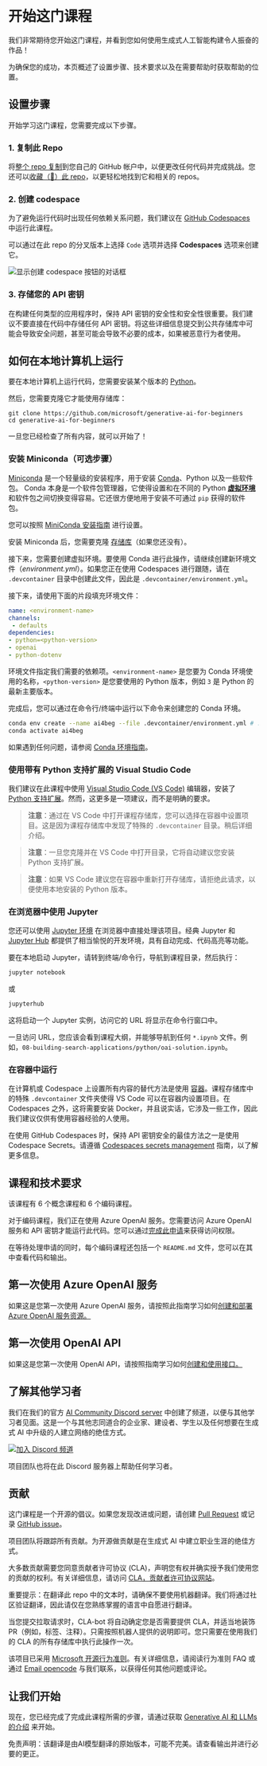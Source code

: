 # 开始这门课程

我们非常期待您开始这门课程，并看到您如何使用生成式人工智能构建令人振奋的作品！

为确保您的成功，本页概述了设置步骤、技术要求以及在需要帮助时获取帮助的位置。

## 设置步骤

开始学习这门课程，您需要完成以下步骤。

### 1. 复制此 Repo

将[整个 repo 复制](https://github.com/microsoft/generative-ai-for-beginners/fork?WT.mc_id=academic-105485-koreyst)到您自己的 GitHub 帐户中，以便更改任何代码并完成挑战。您还可以[收藏（🌟）此 repo](https://docs.github.com/en/get-started/exploring-projects-on-github/saving-repositories-with-stars?WT.mc_id=academic-105485-koreyst)，以更轻松地找到它和相关的 repos。

### 2. 创建 codespace

为了避免运行代码时出现任何依赖关系问题，我们建议在 [GitHub Codespaces](https://github.com/features/codespaces?WT.mc_id=academic-105485-koreyst) 中运行此课程。

可以通过在此 repo 的分叉版本上选择 `Code` 选项并选择 **Codespaces** 选项来创建它。

![显示创建 codespace 按钮的对话框](./images/who-will-pay.webp?WT.mc_id=academic-105485-koreyst)

### 3. 存储您的 API 密钥

在构建任何类型的应用程序时，保持 API 密钥的安全性和安全性很重要。我们建议不要直接在代码中存储任何 API 密钥。将这些详细信息提交到公共存储库中可能会导致安全问题，甚至可能会导致不必要的成本，如果被恶意行为者使用。

## 如何在本地计算机上运行

要在本地计算机上运行代码，您需要安装某个版本的 [Python](https://www.python.org/downloads/?WT.mc_id=academic-105485-koreyst)。

然后，您需要克隆它才能使用存储库：

```shell
git clone https://github.com/microsoft/generative-ai-for-beginners
cd generative-ai-for-beginners
```

一旦您已经检查了所有内容，就可以开始了！

### 安装 Miniconda（可选步骤）

[Miniconda](https://conda.io/en/latest/miniconda.html?WT.mc_id=academic-105485-koreyst) 是一个轻量级的安装程序，用于安装 [Conda](https://docs.conda.io/en/latest?WT.mc_id=academic-105485-koreyst)、Python 以及一些软件包。
Conda 本身是一个软件包管理器，它使得设置和在不同的 Python [**虚拟环境**](https://docs.python.org/3/tutorial/venv.html?WT.mc_id=academic-105485-koreyst) 和软件包之间切换变得容易。它还很方便地用于安装不可通过 `pip` 获得的软件包。

您可以按照 [MiniConda 安装指南](https://docs.anaconda.com/free/miniconda/#quick-command-line-install?WT.mc_id=academic-105485-koreyst) 进行设置。

安装 Miniconda 后，您需要克隆 [存储库](https://github.com/microsoft/generative-ai-for-beginners/fork?WT.mc_id=academic-105485-koreyst)（如果您还没有）。

接下来，您需要创建虚拟环境。要使用 Conda 进行此操作，请继续创建新环境文件（_environment.yml_）。如果您正在使用 Codespaces 进行跟随，请在 `.devcontainer` 目录中创建此文件，因此是 `.devcontainer/environment.yml`。

接下来，请使用下面的片段填充环境文件：

```yml
name: <environment-name>
channels:
 - defaults
dependencies:
- python=<python-version>
- openai
- python-dotenv
```

环境文件指定我们需要的依赖项。`<environment-name>` 是您要为 Conda 环境使用的名称，`<python-version>` 是您要使用的 Python 版本，例如 `3` 是 Python 的最新主要版本。

完成后，您可以通过在命令行/终端中运行以下命令来创建您的 Conda 环境。

```bash
conda env create --name ai4beg --file .devcontainer/environment.yml # .devcontainer 子路径仅适用于 Codespace 设置
conda activate ai4beg
```

如果遇到任何问题，请参阅 [Conda 环境指南](https://docs.conda.io/projects/conda/en/latest/user-guide/tasks/manage-environments.html?WT.mc_id=academic-105485-koreyst)。

### 使用带有 Python 支持扩展的 Visual Studio Code

我们建议在此课程中使用 [Visual Studio Code (VS Code)](http://code.visualstudio.com/?WT.mc_id=academic-105485-koreyst) 编辑器，安装了 [Python 支持扩展](https://marketplace.visualstudio.com/items?itemName=ms-python.python&WT.mc_id=academic-105485-koreyst)。然而，这更多是一项建议，而不是明确的要求。

> **注意**：通过在 VS Code 中打开课程存储库，您可以选择在容器中设置项目。这是因为课程存储库中发现了特殊的 `.devcontainer` 目录。稍后详细介绍。

> **注意**：一旦您克隆并在 VS Code 中打开目录，它将自动建议您安装 Python 支持扩展。

> **注意**：如果 VS Code 建议您在容器中重新打开存储库，请拒绝此请求，以便使用本地安装的 Python 版本。

### 在浏览器中使用 Jupyter

您还可以使用 [Jupyter 环境](https://jupyter.org?WT.mc_id=academic-105485-koreyst) 在浏览器中直接处理该项目。经典 Jupyter 和 [Jupyter Hub](https://jupyter.org/hub?WT.mc_id=academic-105485-koreyst) 都提供了相当愉悦的开发环境，具有自动完成、代码高亮等功能。

要在本地启动 Jupyter，请转到终端/命令行，导航到课程目录，然后执行：

```bash
jupyter notebook
```

或

```bash
jupyterhub
```

这将启动一个 Jupyter 实例，访问它的 URL 将显示在命令行窗口中。

一旦访问 URL，您应该会看到课程大纲，并能够导航到任何 `*.ipynb` 文件。例如，`08-building-search-applications/python/oai-solution.ipynb`。

### 在容器中运行

在计算机或 Codespace 上设置所有内容的替代方法是使用 [容器](https://en.wikipedia.org/wiki/Containerization_(computing)?WT.mc_id=academic-105485-koreyst)。课程存储库中的特殊 `.devcontainer` 文件夹使得 VS Code 可以在容器内设置项目。在 Codespaces 之外，这将需要安装 Docker，并且说实话，它涉及一些工作，因此我们建议仅供有使用容器经验的人使用。

在使用 GitHub Codespaces 时，保持 API 密钥安全的最佳方法之一是使用 Codespace Secrets。请遵循 [Codespaces secrets management](https://docs.github.com/en/codespaces/managing-your-codespaces/managing-secrets-for-your-codespaces?WT.mc_id=academic-105485-koreyst) 指南，以了解更多信息。

## 课程和技术要求

该课程有 6 个概念课程和 6 个编码课程。

对于编码课程，我们正在使用 Azure OpenAI 服务。您需要访问 Azure OpenAI 服务和 API 密钥才能运行此代码。您可以通过[完成此申请](https://azure.microsoft.com/products/ai-services/openai-service?WT.mc_id=academic-105485-koreyst)来获得访问权限。

在等待处理申请的同时，每个编码课程还包括一个 `README.md` 文件，您可以在其中查看代码和输出。

## 第一次使用 Azure OpenAI 服务

如果这是您第一次使用 Azure OpenAI 服务，请按照此指南学习如何[创建和部署 Azure OpenAI 服务资源。](https://learn.microsoft.com/azure/ai-services/openai/how-to/create-resource?pivots=web-portal&WT.mc_id=academic-105485-koreyst)

## 第一次使用 OpenAI API

如果这是您第一次使用 OpenAI API，请按照指南学习如何[创建和使用接口。](https://platform.openai.com/docs/quickstart?context=pythont&WT.mc_id=academic-105485-koreyst)

## 了解其他学习者

我们在我们的官方 [AI Community Discord server](https://aka.ms/genai-discord?WT.mc_id=academic-105485-koreyst) 中创建了频道，以便与其他学习者见面。这是一个与其他志同道合的企业家、建设者、学生以及任何想要在生成式 AI 中升级的人建立网络的绝佳方式。

[![加入 Discord 频道](https://dcbadge.vercel.app/api/server/ByRwuEEgH4)](https://aka.ms/genai-discord?WT.mc_id=academic-105485-koreyst)

项目团队也将在此 Discord 服务器上帮助任何学习者。

## 贡献

这门课程是一个开源的倡议。如果您发现改进或问题，请创建 [Pull Request](https://github.com/microsoft/generative-ai-for-beginners/pulls?WT.mc_id=academic-105485-koreyst) 或记录 [GitHub issue](https://github.com/microsoft/generative-ai-for-beginners/issues?WT.mc_id=academic-105485-koreyst)。

项目团队将跟踪所有贡献。为开源做贡献是在生成式 AI 中建立职业生涯的绝佳方式。

大多数贡献需要您同意贡献者许可协议 (CLA)，声明您有权并确实授予我们使用您的贡献的权利。有关详细信息，请访问 [CLA，贡献者许可协议网站](https://cla.microsoft.com?WT.mc_id=academic-105485-koreyst)。

重要提示：在翻译此 repo 中的文本时，请确保不要使用机器翻译。我们将通过社区验证翻译，因此请仅在您熟练掌握的语言中自愿进行翻译。

当您提交拉取请求时，CLA-bot 将自动确定您是否需要提供 CLA，并适当地装饰 PR（例如，标签、注释）。只需按照机器人提供的说明即可。您只需要在使用我们的 CLA 的所有存储库中执行此操作一次。

该项目已采用 [Microsoft 开源行为准则](https://opensource.microsoft.com/codeofconduct/?WT.mc_id=academic-105485-koreyst)。有关详细信息，请阅读行为准则 FAQ 或通过 [Email opencode](opencode@microsoft.com) 与我们联系，以获得任何其他问题或评论。

## 让我们开始

现在，您已经完成了完成此课程所需的步骤，请通过获取 [Generative AI 和 LLMs 的介绍](../01-introduction-to-genai/README.md?WT.mc_id=academic-105485-koreyst) 来开始。


免责声明：该翻译是由AI模型翻译的原始版本，可能不完美。请查看输出并进行必要的更正。